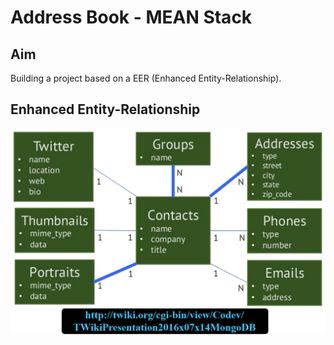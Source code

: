 # Address Book - MEAN Stack

## Aim
Building a project based on a EER (Enhanced Entity-Relationship).

## Enhanced Entity-Relationship

![alt text](assets/img/data-model-address-book.jpg)